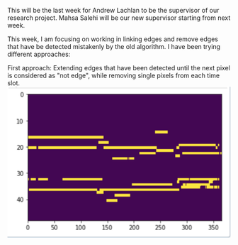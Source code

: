 This will be the last week for Andrew Lachlan to be the supervisor of our research project. Mahsa Salehi will be our new supervisor starting from next week.

This week, I am focusing on working in linking edges and remove edges that have be detected mistakenly by the old algorithm. I have been trying different approaches:

First approach:
Extending edges that have been detected until the next pixel is considered as "not edge", while removing single pixels from each time slot.
![link img](images/linkedge.jpg)
